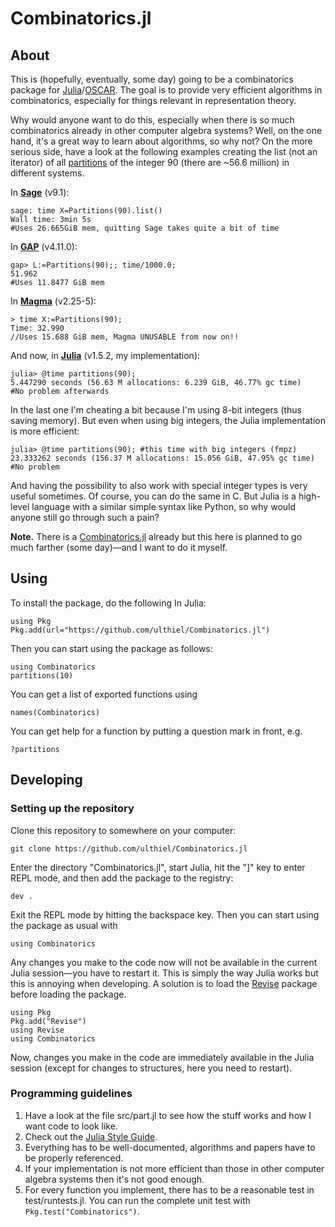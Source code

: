 # Combinatorics.jl

## About

This is (hopefully, eventually, some day) going to be a combinatorics package for [Julia](https://julialang.org)/[OSCAR](https://oscar.computeralgebra.de). The goal is to provide very efficient algorithms in combinatorics, especially for things relevant in representation theory. 

Why would anyone want to do this, especially when there is so much combinatorics already in other computer algebra systems? Well, on the one hand, it's a great way to learn about algorithms, so why not? On the more serious side, have a look at the following examples creating the list (not an iterator) of all [partitions](https://en.wikipedia.org/wiki/Partition_(number_theory)) of the integer 90 (there are ~56.6 million) in different systems.

In **[Sage](https://www.sagemath.org)** (v9.1):

```
sage: time X=Partitions(90).list()
Wall time: 3min 5s 
#Uses 26.665GiB mem, quitting Sage takes quite a bit of time
```

In **[GAP](https://www.gap-system.org)** (v4.11.0):

```
gap> L:=Partitions(90);; time/1000.0;
51.962 
#Uses 11.8477 GiB mem
```

In **[Magma](http://magma.maths.usyd.edu.au/magma/)** (v2.25-5):

```
> time X:=Partitions(90);
Time: 32.990 
//Uses 15.688 GiB mem, Magma UNUSABLE from now on!!
```

And now, in **[Julia](https://julialang.org)** (v1.5.2, my implementation):

```
julia> @time partitions(90);
5.447290 seconds (56.63 M allocations: 6.239 GiB, 46.77% gc time) 
#No problem afterwards
```

In the last one I'm cheating a bit because I'm using 8-bit integers (thus saving memory). But even when using big integers, the Julia implementation is more efficient:

```
julia> @time partitions(90); #this time with big integers (fmpz)
23.333262 seconds (156.37 M allocations: 15.056 GiB, 47.95% gc time)
#No problem
```

And having the possibility to also work with special integer types is very useful sometimes. Of course, you can do the same in C. But Julia is a high-level language with a similar simple syntax like Python, so why would anyone still go through such a pain?

**Note.** There is a [Combinatorics.jl](https://github.com/JuliaMath/Combinatorics.jl) already but this here is planned to go much farther (some day)—and I want to do it myself.

## Using

To install the package, do the following In Julia:

```
using Pkg
Pkg.add(url="https://github.com/ulthiel/Combinatorics.jl")
```

Then you can start using the package as follows:

```
using Combinatorics
partitions(10)
```

You can get a list of exported functions using

```
names(Combinatorics)
```

You can get help for a function by putting a question mark in front, e.g.

```
?partitions
```

## Developing

### Setting up the repository

Clone this repository to somewhere on your computer:

```
git clone https://github.com/ulthiel/Combinatorics.jl
```

Enter the directory "Combinatorics.jl", start Julia, hit the "]" key to enter REPL mode, and then add the package to the registry:

```
dev .
```

Exit the REPL mode by hitting the backspace key. Then you can start using the package as usual with

```
using Combinatorics
```

Any changes you make to the code now will not be available in the current Julia session—you have to restart it. This is simply the way Julia works but this is annoying when developing. A solution is to load the [Revise](https://timholy.github.io/Revise.jl/v0.6/) package before loading the package.

```
using Pkg
Pkg.add("Revise")
using Revise
using Combinatorics
```

Now, changes you make in the code are immediately available in the Julia session (except for changes to structures, here you need to restart).

### Programming guidelines

1. Have a look at the file src/part.jl to see how the stuff works and how I want code to look like.
2. Check out the [Julia Style Guide](https://docs.julialang.org/en/v1/manual/style-guide/).
3. Everything has to be well-documented, algorithms and papers have to be properly referenced.
4. If your implementation is not more efficient than those in other computer algebra systems then it's not good enough.
5. For every function you implement, there has to be a reasonable test in test/runtests.jl. You can run the complete unit test with ```Pkg.test("Combinatorics")```.